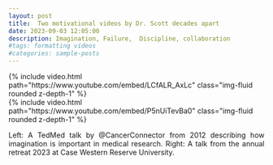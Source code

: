 ```yaml
---
layout: post
title:  Two motivational videos by Dr. Scott decades apart 
date: 2023-09-03 12:05:00
description: Imagination, Failure,  Discipline, collaboration   
#tags: formatting videos
#categories: sample-posts
---
```



<div class="row mt-3">
    <div class="col-sm mt-3 mt-md-0">
        {% include video.html path="https://www.youtube.com/embed/LCfALR_AxLc" class="img-fluid rounded z-depth-1" %}
    </div>
    <div class="col-sm mt-3 mt-md-0">
        {% include video.html path="https://www.youtube.com/embed/P5nUiTevBa0" class="img-fluid rounded z-depth-1" %}
    </div>
</div>
<div class="caption">
    <p align="justify">Left: A TedMed talk by @CancerConnector from 2012 describing how imagination is important in medical research. Right: A talk from the annual retreat 2023 at Case Western Reserve University.</p>
</div>

